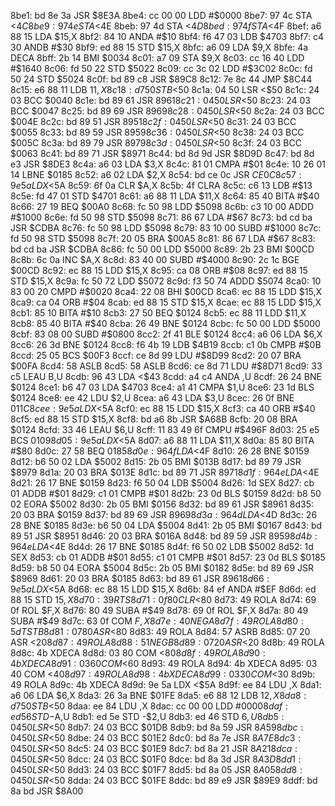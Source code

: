 8be1: bd 8e 3a     JSR    $8E3A
8be4: cc 00 00     LDD    #$0000
8be7: 97 4c        STA    <$4C
8be9: 97 4e        STA    <$4E
8beb: 97 4d        STA    <$4D
8bed: 97 4f        STA    <$4F
8bef: a6 88 15     LDA    $15,X
8bf2: 84 10        ANDA   #$10
8bf4: f6 47 03     LDB    $4703
8bf7: c4 30        ANDB   #$30
8bf9: ed 88 15     STD    $15,X
8bfc: a6 09        LDA    $9,X
8bfe: 4a           DECA
8bff: 2b 14        BMI    $0034
8c01: a7 09        STA    $9,X
8c03: cc 16 40     LDD    #$1640
8c06: fd 50 22     STD    $5022
8c09: cc 3c 02     LDD    #$3C02
8c0c: fd 50 24     STD    $5024
8c0f: bd 89 c8     JSR    $89C8
8c12: 7e 8c 44     JMP    $8C44
8c15: e6 88 11     LDB    $11,X
8c18: d7 50        STB    <$50
8c1a: 04 50        LSR    <$50
8c1c: 24 03        BCC    $0040
8c1e: bd 89 61     JSR    $8961
8c21: 04 50        LSR    <$50
8c23: 24 03        BCC    $0047
8c25: bd 89 69     JSR    $8969
8c28: 04 50        LSR    <$50
8c2a: 24 03        BCC    $004E
8c2c: bd 89 51     JSR    $8951
8c2f: 04 50        LSR    <$50
8c31: 24 03        BCC    $0055
8c33: bd 89 59     JSR    $8959
8c36: 04 50        LSR    <$50
8c38: 24 03        BCC    $005C
8c3a: bd 89 79     JSR    $8979
8c3d: 04 50        LSR    <$50
8c3f: 24 03        BCC    $0063
8c41: bd 89 71     JSR    $8971
8c44: bd 8d 9d     JSR    $8D9D
8c47: bd 8d e3     JSR    $8DE3
8c4a: a6 03        LDA    $3,X
8c4c: 81 01        CMPA   #$01
8c4e: 10 26 01 14  LBNE   $0185
8c52: a6 02        LDA    $2,X
8c54: bd ce 0c     JSR    $CE0C
8c57: 9e 5a        LDX    <$5A
8c59: 6f 0a        CLR    $A,X
8c5b: 4f           CLRA
8c5c: c6 13        LDB    #$13
8c5e: fd 47 01     STD    $4701
8c61: a6 88 11     LDA    $11,X
8c64: 85 40        BITA   #$40
8c66: 27 19        BEQ    $00A0
8c68: fc 50 98     LDD    $5098
8c6b: c3 10 00     ADDD   #$1000
8c6e: fd 50 98     STD    $5098
8c71: 86 67        LDA    #$67
8c73: bd cd ba     JSR    $CDBA
8c76: fc 50 98     LDD    $5098
8c79: 83 10 00     SUBD   #$1000
8c7c: fd 50 98     STD    $5098
8c7f: 20 05        BRA    $00A5
8c81: 86 67        LDA    #$67
8c83: bd cd ba     JSR    $CDBA
8c86: fc 50 00     LDD    $5000
8c89: 2b 23        BMI    $00CD
8c8b: 6c 0a        INC    $A,X
8c8d: 83 40 00     SUBD   #$4000
8c90: 2c 1c        BGE    $00CD
8c92: ec 88 15     LDD    $15,X
8c95: ca 08        ORB    #$08
8c97: ed 88 15     STD    $15,X
8c9a: fc 50 72     LDD    $5072
8c9d: f3 50 74     ADDD   $5074
8ca0: 10 83 00 20  CMPD   #$0020
8ca4: 22 08        BHI    $00CD
8ca6: ec 88 15     LDD    $15,X
8ca9: ca 04        ORB    #$04
8cab: ed 88 15     STD    $15,X
8cae: ec 88 15     LDD    $15,X
8cb1: 85 10        BITA   #$10
8cb3: 27 50        BEQ    $0124
8cb5: ec 88 11     LDD    $11,X
8cb8: 85 40        BITA   #$40
8cba: 26 49        BNE    $0124
8cbc: fc 50 00     LDD    $5000
8cbf: 83 08 00     SUBD   #$0800
8cc2: 2f 41        BLE    $0124
8cc4: a6 06        LDA    $6,X
8cc6: 26 3d        BNE    $0124
8cc8: f6 4b 19     LDB    $4B19
8ccb: c1 0b        CMPB   #$0B
8ccd: 25 05        BCS    $00F3
8ccf: ce 8d 99     LDU    #$8D99
8cd2: 20 07        BRA    $00FA
8cd4: 58           ASLB
8cd5: 58           ASLB
8cd6: ce 8d 71     LDU    #$8D71
8cd9: 33 c5        LEAU   B,U
8cdb: 96 43        LDA    <$43
8cdd: a4 c4        ANDA   ,U
8cdf: 26 24        BNE    $0124
8ce1: b6 47 03     LDA    $4703
8ce4: a1 41        CMPA   $1,U
8ce6: 23 1d        BLS    $0124
8ce8: ee 42        LDU    $2,U
8cea: a6 43        LDA    $3,U
8cec: 26 0f        BNE    $011C
8cee: 9e 5a        LDX    <$5A
8cf0: ec 88 15     LDD    $15,X
8cf3: ca 40        ORB    #$40
8cf5: ed 88 15     STD    $15,X
8cf8: bd a6 8b     JSR    $A68B
8cfb: 20 08        BRA    $0124
8cfd: 33 46        LEAU   $6,U
8cff: 11 83 49 6f  CMPU   #$496F
8d03: 25 e5        BCS    $0109
8d05: 9e 5a        LDX    <$5A
8d07: a6 88 11     LDA    $11,X
8d0a: 85 80        BITA   #$80
8d0c: 27 58        BEQ    $0185
8d0e: 96 4f        LDA    <$4F
8d10: 26 28        BNE    $0159
8d12: b6 50 02     LDA    $5002
8d15: 2b 05        BMI    $013B
8d17: bd 89 79     JSR    $8979
8d1a: 20 03        BRA    $013E
8d1c: bd 89 71     JSR    $8971
8d1f: 96 4e        LDA    <$4E
8d21: 26 17        BNE    $0159
8d23: f6 50 04     LDB    $5004
8d26: 1d           SEX
8d27: cb 01        ADDB   #$01
8d29: c1 01        CMPB   #$01
8d2b: 23 0d        BLS    $0159
8d2d: b8 50 02     EORA   $5002
8d30: 2b 05        BMI    $0156
8d32: bd 89 61     JSR    $8961
8d35: 20 03        BRA    $0159
8d37: bd 89 69     JSR    $8969
8d3a: 96 4d        LDA    <$4D
8d3c: 26 28        BNE    $0185
8d3e: b6 50 04     LDA    $5004
8d41: 2b 05        BMI    $0167
8d43: bd 89 51     JSR    $8951
8d46: 20 03        BRA    $016A
8d48: bd 89 59     JSR    $8959
8d4b: 96 4e        LDA    <$4E
8d4d: 26 17        BNE    $0185
8d4f: f6 50 02     LDB    $5002
8d52: 1d           SEX
8d53: cb 01        ADDB   #$01
8d55: c1 01        CMPB   #$01
8d57: 23 0d        BLS    $0185
8d59: b8 50 04     EORA   $5004
8d5c: 2b 05        BMI    $0182
8d5e: bd 89 69     JSR    $8969
8d61: 20 03        BRA    $0185
8d63: bd 89 61     JSR    $8961
8d66: 9e 5a        LDX    <$5A
8d68: ec 88 15     LDD    $15,X
8d6b: 84 ef        ANDA   #$EF
8d6d: ed 88 15     STD    $15,X
8d70: 39           RTS
8d71: 0f 80        CLR    <$80
8d73: 49           ROLA
8d74: 69 0f        ROL    $F,X
8d76: 80 49        SUBA   #$49
8d78: 69 0f        ROL    $F,X
8d7a: 80 49        SUBA   #$49
8d7c: 63 0f        COM    $F,X
8d7e: 40           NEGA
8d7f: 49           ROLA
8d80: 5d           TSTB
8d81: 07 80        ASR    <$80
8d83: 49           ROLA
8d84: 57           ASRB
8d85: 07 20        ASR    <$20
8d87: 49           ROLA
8d88: 51           NEGB
8d89: 07 20        ASR    <$20
8d8b: 49           ROLA
8d8c: 4b           XDECA
8d8d: 03 80        COM    <$80
8d8f: 49           ROLA
8d90: 4b           XDECA
8d91: 03 60        COM    <$60
8d93: 49           ROLA
8d94: 4b           XDECA
8d95: 03 40        COM    <$40
8d97: 49           ROLA
8d98: 4b           XDECA
8d99: 03 30        COM    <$30
8d9b: 49           ROLA
8d9c: 4b           XDECA
8d9d: 9e 5a        LDX    <$5A
8d9f: ee 84        LDU    ,X
8da1: a6 06        LDA    $6,X
8da3: 26 3a        BNE    $01FE
8da5: e6 88 12     LDB    $12,X
8da8: d7 50        STB    <$50
8daa: ee 84        LDU    ,X
8dac: cc 00 00     LDD    #$0000
8daf: ed 56        STD    -$A,U
8db1: ed 5e        STD    -$2,U
8db3: ed 46        STD    $6,U
8db5: 04 50        LSR    <$50
8db7: 24 03        BCC    $01DB
8db9: bd 8a 59     JSR    $8A59
8dbc: 04 50        LSR    <$50
8dbe: 24 03        BCC    $01E2
8dc0: bd 8a 7e     JSR    $8A7E
8dc3: 04 50        LSR    <$50
8dc5: 24 03        BCC    $01E9
8dc7: bd 8a 21     JSR    $8A21
8dca: 04 50        LSR    <$50
8dcc: 24 03        BCC    $01F0
8dce: bd 8a 3d     JSR    $8A3D
8dd1: 04 50        LSR    <$50
8dd3: 24 03        BCC    $01F7
8dd5: bd 8a 05     JSR    $8A05
8dd8: 04 50        LSR    <$50
8dda: 24 03        BCC    $01FE
8ddc: bd 89 e9     JSR    $89E9
8ddf: bd 8a bd     JSR    $8A00
